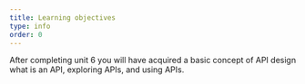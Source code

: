 ```yaml
---
title: Learning objectives
type: info
order: 0
---
```


After completing unit 6 you will have acquired a basic concept of API design what is an API, exploring APIs, and using APIs.  
